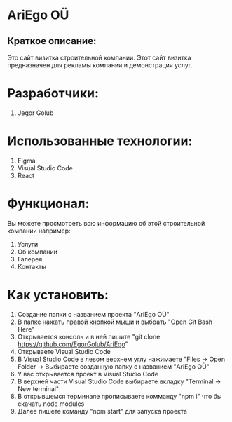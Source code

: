 # AriEgo OÜ
## Краткое описание:
Это сайт визитка строительной компании. Этот сайт визитка предназначен для рекламы компании и демонстрация услуг.
# Разработчики:
1. Jegor Golub
# Использованные технологии:
1. Figma
2. Visual Studio Code
3. React
# Функционал:
Вы можете просмотреть всю информацию об этой строительной компании например:
1. Услуги
2. Об компании
3. Галерея
4. Контакты
# Как установить:
1. Создание папки с названием проекта "AriEgo OÜ"
2. В папке нажать правой кнопкой мыши и выбрать "Open Git Bash Here"
3. Открывается консоль и в ней пишите "git clone https://github.com/EgorGolub/AriEgo"
4. Открываете Visual Studio Code
5. В Visual Studio Code в левом верхнем углу нажимаете "Files -> Open Folder -> Выбираете созданную папку с названием "AriEgo OÜ"
6. У вас открывается проект в Visual Studio Code
7.  В верхней части Visual Studio Code выбираете вкладку "Terminal -> New terminal"
8.  В открывшемся терминале прописываете комманду "npm i" что бы скачать node modules
9.  Далее пишете команду "npm start" для запуска проекта
